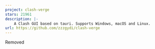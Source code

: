 ```yaml
---
project: clash-verge
stars: 21961
description: |-
    A Clash GUI based on tauri. Supports Windows, macOS and Linux.
url: https://github.com/zzzgydi/clash-verge
---
```


Removed

